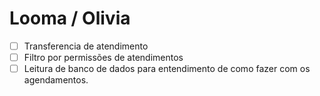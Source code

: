 # Looma / Olivia

- [ ] Transferencia de atendimento
- [ ] Filtro por permissões de atendimentos
- [ ] Leitura de banco de dados para entendimento de como fazer com os agendamentos.
